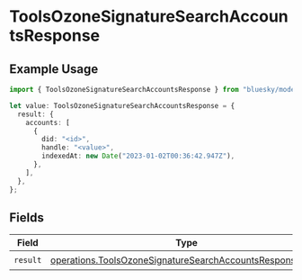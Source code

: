 # ToolsOzoneSignatureSearchAccountsResponse

## Example Usage

```typescript
import { ToolsOzoneSignatureSearchAccountsResponse } from "bluesky/models/operations";

let value: ToolsOzoneSignatureSearchAccountsResponse = {
  result: {
    accounts: [
      {
        did: "<id>",
        handle: "<value>",
        indexedAt: new Date("2023-01-02T00:36:42.947Z"),
      },
    ],
  },
};
```

## Fields

| Field                                                                                                                                | Type                                                                                                                                 | Required                                                                                                                             | Description                                                                                                                          |
| ------------------------------------------------------------------------------------------------------------------------------------ | ------------------------------------------------------------------------------------------------------------------------------------ | ------------------------------------------------------------------------------------------------------------------------------------ | ------------------------------------------------------------------------------------------------------------------------------------ |
| `result`                                                                                                                             | [operations.ToolsOzoneSignatureSearchAccountsResponseBody](../../models/operations/toolsozonesignaturesearchaccountsresponsebody.md) | :heavy_check_mark:                                                                                                                   | N/A                                                                                                                                  |